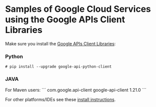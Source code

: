 # Samples of Google Cloud Services using the Google APIs Client Libraries 

Make sure you install the [Google APIs Client Libraries](https://developers.google.com/api-client-library/):

### Python

```
# pip install --upgrade google-api-python-client
```

### JAVA

For Maven users:
´´´
<dependency>
  <groupId>com.google.api-client</groupId>
  <artifactId>google-api-client</artifactId>
  <version>1.21.0</version>
</dependency>
´´´

For other platforms/IDEs see these [install instructions](https://developers.google.com/api-client-library/java/google-api-java-client/setup).
